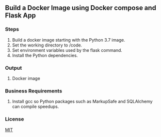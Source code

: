 ## Build a Docker Image using Docker compose and Flask App

### Steps

1. Build a docker image starting with the Python 3.7 image.
2. Set the working directory to /code.
3. Set environment variables used by the flask command.
4. Install the Python dependencies.

### Output
1. Docker image

### Business Requirements
1. Install gcc so Python packages such as MarkupSafe and SQLAlchemy can compile speedups.

### License

[MIT](https://choosealicense.com/licenses/mit/)
